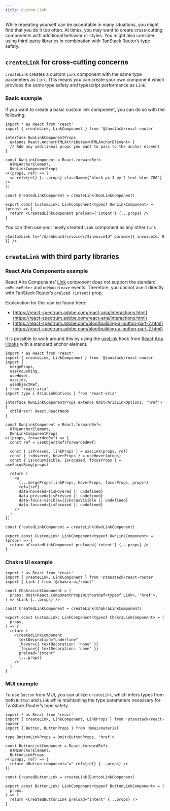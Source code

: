 ```yaml
---
title: Custom Link
---
```


While repeating yourself can be acceptable in many situations, you might find that you do it too often. At times, you may want to create cross-cutting components with additional behavior or styles. You might also consider using third-party libraries in combination with TanStack Router’s type safety.

## `createLink` for cross-cutting concerns

`createLink` creates a custom `Link` component with the same type parameters as `Link`. This means you can create your own component which provides the same type safety and typescript performance as `Link`.

### Basic example

If you want to create a basic custom link component, you can do so with the following:

```tsx
import * as React from 'react'
import { createLink, LinkComponent } from '@tanstack/react-router'

interface OwnLinkComponentProps
  extends React.AnchorHTMLAttributes<HTMLAnchorElement> {
  // Add any additional props you want to pass to the anchor element
}

const OwnLinkComponent = React.forwardRef<
  HTMLAnchorElement,
  OwnLinkComponentProps
>((props, ref) => (
  <a ref={ref} {...props} className={'block px-3 py-2 text-blue-700'} />
))

const CreatedLinkComponent = createLink(OwnLinkComponent)

export const CustomLink: LinkComponent<typeof OwnLinkComponent> = (props) => {
  return <CreatedLinkComponent preload={'intent'} {...props} />
}
```

You can then use your newly created `Link` component as any other `Link`

```tsx
<CustomLink to="/dashboard/invoices/$invoiceId" params={{ invoiceId: 0 }} />
```

## `createLink` with third party libraries

### React Aria Components example

React Aria Components’
[Link](https://react-spectrum.adobe.com/react-aria/Link.html) component does not support the standard `onMouseEnter` and `onMouseLeave` events.
Therefore, you cannot use it directly with TanStack Router’s `preload (intent)` prop.

Explanation for this can be found here:

- [https://react-spectrum.adobe.com/react-aria/interactions.html](https://react-spectrum.adobe.com/react-aria/interactions.html)
- [https://react-spectrum.adobe.com/blog/building-a-button-part-2.html](https://react-spectrum.adobe.com/blog/building-a-button-part-2.html)

It is possible to work around this by using the [useLink](https://react-spectrum.adobe.com/react-aria/useLink.html) hook from [React Aria Hooks](https://react-spectrum.adobe.com/react-aria/hooks.html) with a standard anchor element.

```tsx
import * as React from 'react'
import { createLink, LinkComponent } from '@tanstack/react-router'
import {
  mergeProps,
  useFocusRing,
  useHover,
  useLink,
  useObjectRef,
} from 'react-aria'
import type { AriaLinkOptions } from 'react-aria'

interface OwnLinkComponentProps extends Omit<AriaLinkOptions, 'href'> {
  children?: React.ReactNode
}

const OwnLinkComponent = React.forwardRef<
  HTMLAnchorElement,
  OwnLinkComponentProps
>((props, forwardedRef) => {
  const ref = useObjectRef(forwardedRef)

  const { isPressed, linkProps } = useLink(props, ref)
  const { isHovered, hoverProps } = useHover(props)
  const { isFocusVisible, isFocused, focusProps } = useFocusRing(props)

  return (
    <a
      {...mergeProps(linkProps, hoverProps, focusProps, props)}
      ref={ref}
      data-hovered={isHovered || undefined}
      data-pressed={isPressed || undefined}
      data-focus-visible={isFocusVisible || undefined}
      data-focused={isFocused || undefined}
    />
  )
})

const CreatedLinkComponent = createLink(OwnLinkComponent)

export const CustomLink: LinkComponent<typeof OwnLinkComponent> = (props) => {
  return <CreatedLinkComponent preload={'intent'} {...props} />
}
```

### Chakra UI example

```tsx
import * as React from 'react'
import { createLink, LinkComponent } from '@tanstack/react-router'
import { Link } from '@chakra-ui/react'

const ChakraLinkComponent = (
  props: Omit<React.ComponentPropsWithoutRef<typeof Link>, 'href'>,
) => <Link {...props} />

const CreatedLinkComponent = createLink(ChakraLinkComponent)

export const CustomLink: LinkComponent<typeof ChakraLinkComponent> = (
  props,
) => {
  return (
    <CreatedLinkComponent
      textDecoration="underline"
      _hover={{ textDecoration: 'none' }}
      _focus={{ textDecoration: 'none' }}
      preload="intent"
      {...props}
    />
  )
}
```

### MUI example

To use `Button` from MUI, you can utilize `createLink`, which infers types from both `Button` and `Link` while maintaining the type parameters necessary for TanStack Router’s type safety.

```tsx
import * as React from 'react'
import { createLink, LinkComponent, LinkProps } from '@tanstack/react-router'
import { Button, ButtonProps } from '@mui/material'

type ButtonLinkProps = Omit<ButtonProps, 'href'>

const ButtonLinkComponent = React.forwardRef<
  HTMLAnchorElement,
  ButtonLinkProps
>((props, ref) => {
  return <Button component="a" ref={ref} {...props} />
})

const CreatedButtonLink = createLink(ButtonLinkComponent)

export const ButtonLink: LinkComponent<typeof ButtonLinkComponent> = (
  props,
) => {
  return <CreatedButtonLink preload="intent" {...props} />
}
```
